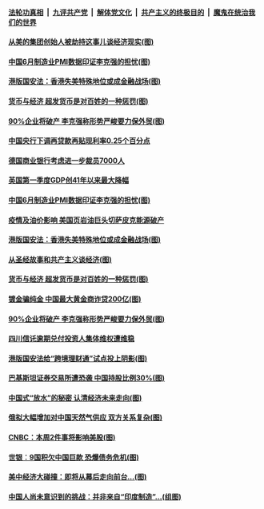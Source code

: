 ####  [法轮功真相](../../../../basic/blob/master/README.md?t=07012131) &nbsp;|&nbsp; [九评共产党](../../../../9ping.md/blob/master/README.md?t=07012131) &nbsp;|&nbsp; [解体党文化](../../../../jtdwh.md/blob/master/README.md?t=07012131)  &nbsp;|&nbsp; [共产主义的终极目的](../../../../gczydzjmd.md/blob/master/README.md?t=07012131) &nbsp;|&nbsp; [魔鬼在统治我们的世界](../../../../mgztzwmdsj.md/blob/master/README.md?t=07012131) 

#### [从美的集团创始人被劫持这事儿谈经济现实(图)](../pages/p5/938344.md?t=07012131) 


#### [中国6月制造业PMI数据印证李克强的担忧(图)](../pages/p5/938245.md?t=07012131) 

#### [港版国安法：香港失美特殊地位或成金融战场(图)](../pages/p5/938230.md?t=07012131) 

#### [货币与经济 超发货币是对百姓的一种惩罚(图)](../pages/p5/938130.md?t=07012131) 

#### [90%企业将破产 李克强称形势严峻要力保外贸(图)](../pages/p5/938142.md?t=07012131) 


#### [中国央行下调再贷款再贴现利率0.25个百分点](../pages/p5/938264.md?t=07012131) 

#### [德国商业银行考虑进一步裁员7000人](../pages/p5/938262.md?t=07012131) 

#### [英国第一季度GDP创41年以来最大降幅](../pages/p5/938261.md?t=07012131) 

#### [中国6月制造业PMI数据印证李克强的担忧(图)](../pages/p5/938245.md?t=07012131) 

#### [疫情及油价影响 美国页岩油巨头切萨皮克能源破产](../pages/p5/938232.md?t=07012131) 

#### [港版国安法：香港失美特殊地位或成金融战场(图)](../pages/p5/938230.md?t=07012131) 

#### [从圣经故事和共产主义谈经济(图)](../pages/p5/938133.md?t=07012131) 

#### [货币与经济 超发货币是对百姓的一种惩罚(图)](../pages/p5/938130.md?t=07012131) 

#### [镀金骗纯金 中国最大黄金商诈贷200亿(图)](../pages/p5/938160.md?t=07012131) 

#### [90%企业将破产 李克强称形势严峻要力保外贸(图)](../pages/p5/938142.md?t=07012131) 

#### [四川信讬逾期兑付投资人集体维权遭维稳](../pages/p5/938159.md?t=07012131) 

#### [港版国安法给“跨境理财通”试点投上阴影(图)](../pages/p5/938156.md?t=07012131) 

#### [巴基斯坦证券交易所遭恐袭 中国持股比例30%(图)](../pages/p5/938118.md?t=07012131) 

#### [中国式“放水”的秘密 认清经济未来走向(图)](../pages/p5/938113.md?t=07012131) 

#### [俄拟大幅增加对中国天然气供应 双方关系复杂(图)](../pages/p5/938110.md?t=07012131) 

#### [CNBC：本周2件事将影响美股(图)](../pages/p5/938078.md?t=07012131) 

#### [世银︰9国积欠中国巨款 恐爆债务危机(图)](../pages/p5/938074.md?t=07012131) 

#### [美中经济大碰撞：即将从幕后走向前台…(图)](../pages/p5/938024.md?t=07012131) 

#### [中国人尚未意识到的挑战：并非来自“印度制造”…(组图)](../pages/p5/938013.md?t=07012131) 

